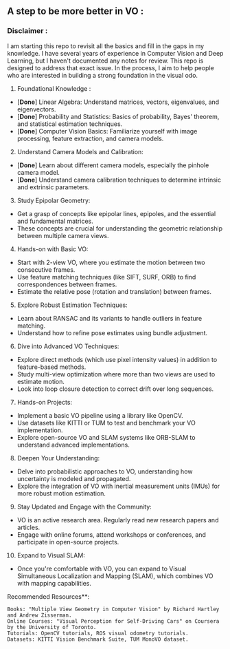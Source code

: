 ## A step to be more better in VO : 

### Disclaimer :

I am starting this repo to revisit all the basics and fill in the gaps in my knowledge. I have several years of experience in Computer Vision and Deep Learning, but I haven't documented any notes for review. This repo is designed to address that exact issue. In the process, I aim to help people who are interested in building a strong foundation in the visual odo.

1. Foundational Knowledge : 

- [**Done**] Linear Algebra: Understand matrices, vectors, eigenvalues, and eigenvectors.
- [**Done**] Probability and Statistics: Basics of probability, Bayes' theorem, and statistical estimation techniques.
- [**Done**] Computer Vision Basics: Familiarize yourself with image processing, feature extraction, and camera models.

2. Understand Camera Models and Calibration:

- [**Done**] Learn about different camera models, especially the pinhole camera model.
- [**Done**] Understand camera calibration techniques to determine intrinsic and extrinsic parameters.

3. Study Epipolar Geometry:

- Get a grasp of concepts like epipolar lines, epipoles, and the essential and fundamental matrices.
- These concepts are crucial for understanding the geometric relationship between multiple camera views.

4. Hands-on with Basic VO:

- Start with 2-view VO, where you estimate the motion between two consecutive frames.
- Use feature matching techniques (like SIFT, SURF, ORB) to find correspondences between frames.
- Estimate the relative pose (rotation and translation) between frames.

5. Explore Robust Estimation Techniques:

- Learn about RANSAC and its variants to handle outliers in feature matching.
- Understand how to refine pose estimates using bundle adjustment.

6. Dive into Advanced VO Techniques:

- Explore direct methods (which use pixel intensity values) in addition to feature-based methods.
- Study multi-view optimization where more than two views are used to estimate motion.
- Look into loop closure detection to correct drift over long sequences.

7. Hands-on Projects:

- Implement a basic VO pipeline using a library like OpenCV.
- Use datasets like KITTI or TUM to test and benchmark your VO implementation.
- Explore open-source VO and SLAM systems like ORB-SLAM to understand advanced implementations.

8. Deepen Your Understanding:

- Delve into probabilistic approaches to VO, understanding how uncertainty is modeled and propagated.
- Explore the integration of VO with inertial measurement units (IMUs) for more robust motion estimation.

9. Stay Updated and Engage with the Community:

- VO is an active research area. Regularly read new research papers and articles.
- Engage with online forums, attend workshops or conferences, and participate in open-source projects.

10. Expand to Visual SLAM:

- Once you're comfortable with VO, you can expand to Visual Simultaneous Localization and Mapping (SLAM), which combines VO with mapping capabilities.

Recommended Resources**:

    Books: "Multiple View Geometry in Computer Vision" by Richard Hartley and Andrew Zisserman.
    Online Courses: "Visual Perception for Self-Driving Cars" on Coursera by the University of Toronto.
    Tutorials: OpenCV tutorials, ROS visual odometry tutorials.
    Datasets: KITTI Vision Benchmark Suite, TUM MonoVO dataset.

